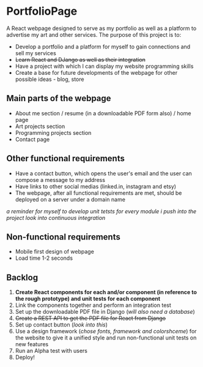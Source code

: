 # PortfolioPage
A React webpage designed to serve as my portfolio as well as a platform to advertise my art and other services.
The purpose of this project is to:

* Develop a portfolio and a platform for myself to gain connections and sell my services
* ~~Learn React and DJango as well as their integration~~
* Have a project with which I can display my website programming skills
* Create a base for future developments of the webpage for other possible ideas - blog, store

## Main parts of the webpage

- About me section / resume (in a downloadable PDF form also) / home page
- Art projects section
- Programming projects section
- Contact page

## Other functional requirements

- Have a contact button, which opens the user's email and the user can compose a message to my address
- Have links to other social medias (linked.in, instagram and etsy)
- The webpage, after all functional requirements are met, should be deployed on a server under a domain name

_a reminder for myself to develop unit tetsts for every module i push into the project_
_look into continuous integration_

## Non-functional requirements

- Mobile first design of webpage
- Load time 1-2 seconds

## Backlog

1. **Create React components for each and/or component (in reference to the rough prototype) and unit tests for each component**
2. Link the components together and perform an integration test
3. Set up the downloadable PDF file in Django (_will also need a database_)
4. ~~Create a REST API to get the PDF file for React from Django~~
5. Set up contact button (_look into this_)
6. Use a design framework (_chose fonts, framework and colorshceme_) for the website to give it a unified style and run non-functional unit tests on new features
7. Run an Alpha test with users
8. Deploy!
